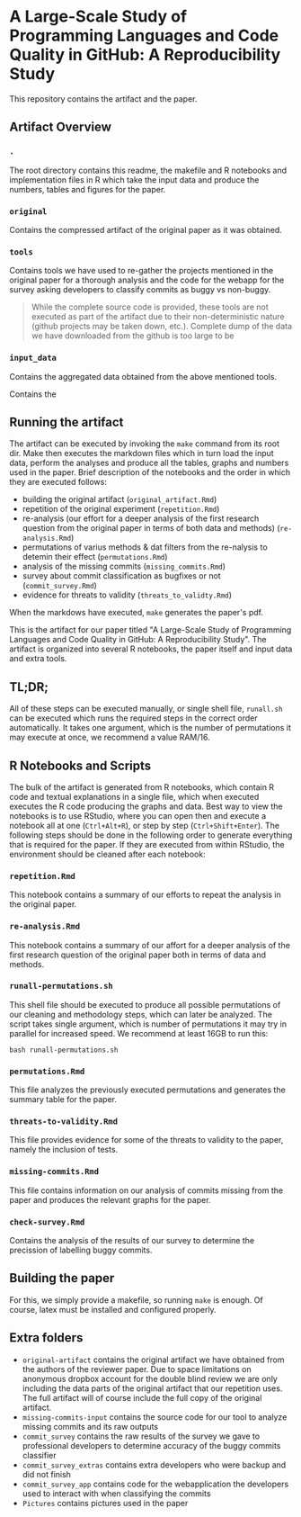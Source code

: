 # A Large-Scale Study of Programming Languages and Code Quality in GitHub: A Reproducibility Study

This repository contains the artifact and the paper.

## Artifact Overview

### `.` 

The root directory contains this readme, the makefile and R notebooks and implementation files in R which take the input data and produce the numbers, tables and figures for the paper. 

### `original`

Contains the compressed artifact of the original paper as it was obtained. 

### `tools`

Contains tools we have used to re-gather the projects mentioned in the original paper for a thorough analysis and the code for the webapp for the survey asking developers to classify commits as buggy vs non-buggy.

> While the complete source code is provided, these tools are not executed as part of the artifact due to their non-deterministic nature (github projects may be taken down, etc.). Complete dump of the data we have downloaded from the github is too large to be 

### `input_data`

Contains the aggregated data obtained from the above mentioned tools. 

Contains the 

## Running the artifact

The artifact can be executed by invoking the `make` command from its root dir. Make then executes the markdown files which in turn load the input data, perform the analyses and produce all the tables, graphs and numbers used in the paper. Brief description of the notebooks and the order in which they are executed follows:

- building the original artifact (`original_artifact.Rmd`)
- repetition of the original experiment (`repetition.Rmd`)
- re-analysis (our effort for a deeper analysis of the first research question from the original paper in terms of both data and methods) (`re-analysis.Rmd`)
- permutations of varius methods & dat filters from the re-nalysis to detemin their effect (`permutations.Rmd`)
- analysis of the missing commits (`missing_commits.Rmd`)
- survey about commit classification as bugfixes or not (`commit_survey.Rmd`)
- evidence for threats to validity (`threats_to_validty.Rmd`)

When the markdows have executed, `make` generates the paper's pdf. 













This is the artifact for our paper titled "A Large-Scale Study of Programming Languages and Code Quality in GitHub: A Reproducibility Study". The artifact is organized into several R notebooks, the paper itself and input data and extra tools.

## TL;DR;

All of these steps can be executed manually, or single shell file, `runall.sh` can be executed which runs the required steps in the correct order automatically. It takes one argument, which is the number of permutations it may execute at once, we recommend a value RAM/16. 

## R Notebooks and Scripts

The bulk of the artifact is generated from R notebooks, which contain R code and textual explanations in a single file, which when executed executes the R code producing the graphs and data. Best way to view the notebooks is to use RStudio, where you can open then and execute a notebook all at one (`Ctrl+Alt+R`), or step by step (`Ctrl+Shift+Enter`). The following steps should be done in the following order to generate everything that is required for the paper. If they are executed from within RStudio, the environment should be cleaned after each notebook:

### `repetition.Rmd`

This notebook contains a summary of our efforts to repeat the analysis in the original paper. 

### `re-analysis.Rmd`

This notebook contains a summary of our affort for a deeper analysis of the first research question of the original paper both in terms of data and methods. 

### `runall-permutations.sh`

This shell file should be executed to produce all possible permutations of our cleaning and methodology steps, which can later be analyzed. The script takes single argument, which is number of permutations it may try in parallel for increased speed. We recommend at least 16GB to run this:

    bash runall-permutations.sh 
    
### `permutations.Rmd`

This file analyzes the previously executed permutations and generates the summary table for the paper. 

### `threats-to-validity.Rmd`

This file provides evidence for some of the threats to validity to the paper, namely the inclusion of tests. 

### `missing-commits.Rmd` 

This file contains information on our analysis of commits missing from the paper and produces the relevant graphs for the paper. 

### `check-survey.Rmd`

Contains the analysis of the results of our survey to determine the precission of labelling buggy commits. 

## Building the paper

For this, we simply provide a makefile, so running `make` is enough. Of course, latex must be installed and configured properly. 

## Extra folders

- `original-artifact` contains the original artifact we have obtained from the authors of the reviewer paper. Due to space limitations on anonymous dropbox account for the double blind review we are only including the data parts of the original artifact that our repetition uses. The full artifact will of course include the full copy of the original artifact. 
- `missing-commits-input` contains the source code for our tool to analyze missing commits and its raw outputs
- `commit_survey` contains the raw results of the survey we gave to professional developers to determine accuracy of the buggy commits classifier
- `commit_survey_extras` contains extra developers who were backup and did not finish
- `commit_survey_app` contains code for the webapplication the developers used to interact with when classifying the commits
- `Pictures` contains pictures used in the paper

